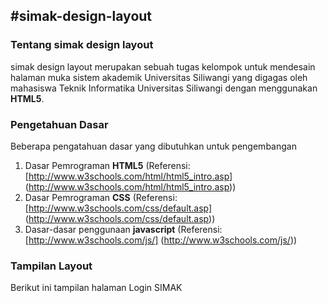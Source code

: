 #simak-design-layout
---

### Tentang simak design layout

simak design layout merupakan sebuah tugas kelompok untuk mendesain halaman muka sistem akademik Universitas Siliwangi yang digagas oleh mahasiswa Teknik Informatika Universitas Siliwangi dengan menggunakan **HTML5**.


### Pengetahuan Dasar

Beberapa pengatahuan dasar yang dibutuhkan untuk pengembangan

1. Dasar Pemrograman **HTML5**
   (Referensi: [http://www.w3schools.com/html/html5_intro.asp] (http://www.w3schools.com/html/html5_intro.asp))
2. Dasar Pemrograman **CSS**
   (Referensi: [http://www.w3schools.com/css/default.asp] (http://www.w3schools.com/css/default.asp))
3. Dasar-dasar penggunaan **javascript**
   (Referensi: [http://www.w3schools.com/js/] (http://www.w3schools.com/js/))

### Tampilan Layout

Berikut ini tampilan halaman Login SIMAK
